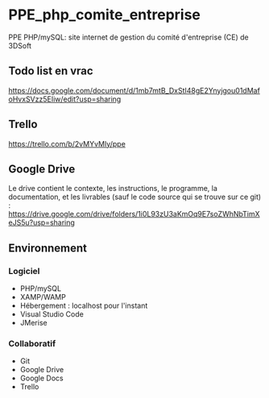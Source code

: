 # PPE_php_comite_entreprise

PPE PHP/mySQL: site internet de gestion du comité d'entreprise (CE) de 3DSoft

## Todo list en vrac

https://docs.google.com/document/d/1mb7mtB_DxStI48gE2Ynyjgou01dMafoHvxSVzz5EIiw/edit?usp=sharing

## Trello

https://trello.com/b/2vMYvMIy/ppe

## Google Drive

Le drive contient le contexte, les instructions, le programme, la documentation, et les livrables (sauf le code source qui se trouve sur ce git) : https://drive.google.com/drive/folders/1i0L93zU3aKmOq9E7soZWhNbTimXeJS5u?usp=sharing

## Environnement

### Logiciel

- PHP/mySQL
- XAMP/WAMP
- Hébergement : localhost pour l'instant
- Visual Studio Code
- JMerise

### Collaboratif

- Git
- Google Drive
- Google Docs
- Trello
